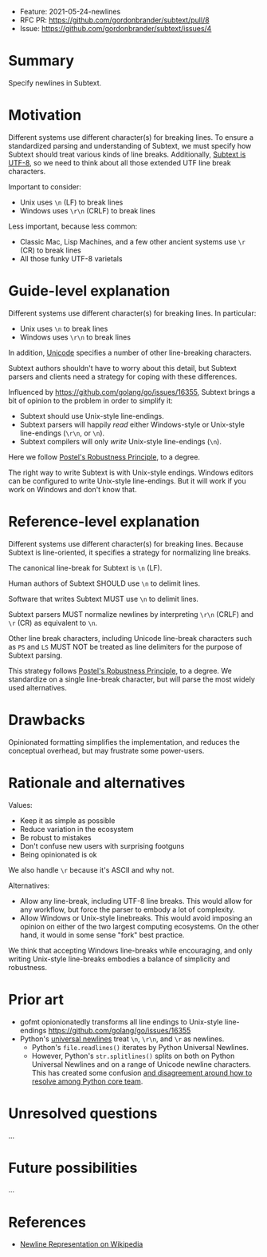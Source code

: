- Feature: 2021-05-24-newlines
- RFC PR: https://github.com/gordonbrander/subtext/pull/8
- Issue: https://github.com/gordonbrander/subtext/issues/4

# Summary

Specify newlines in Subtext.

# Motivation

Different systems use different character(s) for breaking lines. To ensure a standardized parsing and understanding of Subtext, we must specify how Subtext should treat various kinds of line breaks. Additionally, [Subtext is UTF-8](https://github.com/gordonbrander/subtext/blob/main/specification.md#mime-type-and-extension), so we need to think about all those extended UTF line break characters.

Important to consider:

- Unix uses `\n` (LF) to break lines
- Windows uses `\r\n` (CRLF) to break lines

Less important, because less common:

- Classic Mac, Lisp Machines, and a few other ancient systems use `\r` (CR) to break lines
- All those funky UTF-8 varietals

# Guide-level explanation

Different systems use different character(s) for breaking lines. In particular:

- Unix uses `\n` to break lines
- Windows uses `\r\n` to break lines

In addition, [Unicode](https://en.wikipedia.org/wiki/Newline#Unicode) specifies a number of other line-breaking characters.

Subtext authors shouldn't have to worry about this detail, but Subtext parsers and clients need a strategy for coping with these differences.

Influenced by https://github.com/golang/go/issues/16355, Subtext brings a bit of opinion to the problem in order to simplify it:

- Subtext should use Unix-style line-endings.
- Subtext parsers will happily *read* either Windows-style or Unix-style line-endings (`\r\n`, or `\n`).
- Subtext compilers will only *write* Unix-style line-endings (`\n`).

Here we follow [Postel's Robustness Principle](https://en.wikipedia.org/wiki/Robustness_principle), to a degree.

The right way to write Subtext is with Unix-style endings. Windows editors can be configured to write Unix-style line-endings. But it will work if you work on Windows and don't know that.

# Reference-level explanation

Different systems use different character(s) for breaking lines. Because Subtext is line-oriented, it specifies a strategy for normalizing line breaks.

The canonical line-break for Subtext is `\n` (LF).

Human authors of Subtext SHOULD use `\n` to delimit lines.

Software that writes Subtext MUST use `\n` to delimit lines.

Subtext parsers MUST normalize newlines by interpreting `\r\n` (CRLF) and `\r` (CR) as equivalent to `\n`.

Other line break characters, including Unicode line-break characters such as `PS` and `LS` MUST NOT be treated as line delimiters for the purpose of Subtext parsing.

This strategy follows [Postel's Robustness Principle](https://en.wikipedia.org/wiki/Robustness_principle), to a degree. We standardize on a single line-break character, but will parse the most widely used alternatives.

# Drawbacks

Opinionated formatting simplifies the implementation, and reduces the conceptual overhead, but may frustrate some power-users.

# Rationale and alternatives

Values:

- Keep it as simple as possible
- Reduce variation in the ecosystem
- Be robust to mistakes
- Don't confuse new users with surprising footguns
- Being opinionated is ok

We also handle `\r` because it's ASCII and why not.

Alternatives:

- Allow any line-break, including UTF-8 line breaks. This would allow for any workflow, but force the parser to embody a lot of complexity.
- Allow Windows or Unix-style linebreaks. This would avoid imposing an opinion on either of the two largest computing ecosystems. On the other hand, it would in some sense "fork" best practice.

We think that accepting Windows line-breaks while encouraging, and only writing Unix-style line-breaks embodies a balance of simplicity and robustness.

# Prior art

- gofmt opionionatedly transforms all line endings to Unix-style line-endings https://github.com/golang/go/issues/16355
- Python's [universal newlines](https://docs.python.org/3/glossary.html#term-universal-newlines) treat `\n`, `\r\n`, and `\r` as newlines.
    - Python's `file.readlines()` iterates by Python Universal Newlines.
    - However, Python's `str.splitlines()` splits on both on Python Universal Newlines and on a range of Unicode newline characters. This has created some confusion [and disagreement around how to resolve among Python core team](https://discuss.python.org/t/changing-str-splitlines-to-match-file-readlines/174/14).

# Unresolved questions

...

# Future possibilities

...

# References

- [Newline Representation on Wikipedia](https://en.wikipedia.org/wiki/Newline#Representation)
